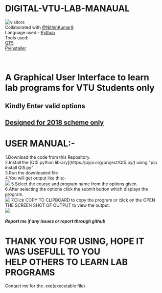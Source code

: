 # DIGITAL-VTU-LAB-MANAUAL
![visitors](https://visitor-badge.glitch.me/badge?page_id=Adarsh232001/DIGITAL-VTU-LAB-MANAUAL) <br/>
Collaborated with [@NithinKumar9](https://github.com/NithinKumar9) <br/>
Language used:- 
        [Python](https://www.python.org/downloads/)<br/>
Tools used:-<br/>
        [QT5](https://doc.qt.io/qt-5/)<br/>
     [Pyinstaller](https://www.pyinstaller.org/)
     
<br/>
<h1>A Graphical User Interface to learn lab programs for VTU Students only<br/></h1>
<h2>Kindly Enter valid options</h2>
<h2><u>Designed for 2018 scheme only</u><h2>
<h1>USER MANUAL:-<br/></h1>
1.Download the code from this Repository.<br/>
2.Install the [Qt5 python library](https://pypi.org/project/Qt5.py/) using "pip install Qt5.py" <br/>
3.Run the downloaded file<br/>
4.You will get output like this:-<br/>
<img src='https://user-images.githubusercontent.com/70787887/125200214-a6183a00-e287-11eb-8a59-77855c086eb3.png'>
5.Select the course and program name from the options given.<br/>
6.After selecting the options click the submit button which displays the program.<br/>
<img src = 'https://user-images.githubusercontent.com/70787887/125200293-0e671b80-e288-11eb-9c26-0ed3e98f843c.png'>
7.Click COPY TO CLIPBOARD to copy the program or click on the OPEN THE SCREEN SHOT OF OUTPUT to view the output.<br/>
<img src = 'https://user-images.githubusercontent.com/70787887/125200354-5128f380-e288-11eb-83e4-bbf2a449a9ed.png'>
 
  <h5>Report me if any issues or report through github</h5>
<h1>THANK YOU FOR USING, HOPE IT WAS USEFULL TO YOU <br/>HELP OTHERS TO LEARN LAB PROGRAMS </h1>
Contact me for the .exe(executable file)
